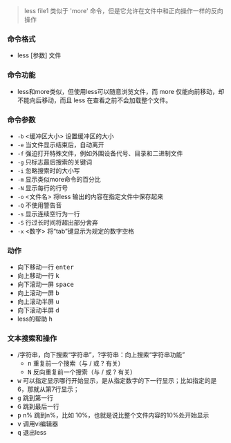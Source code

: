 >less file1 类似于 'more' 命令，但是它允许在文件中和正向操作一样的反向操作

### 命令格式
- less [参数] 文件

### 命令功能
- less和more类似，但使用less可以随意浏览文件，而 more 仅能向前移动，却不能向后移动，而且 less 在查看之前不会加载整个文件。

### 命令参数
- `-b` <缓冲区大小> 设置缓冲区的大小
- `-e` 当文件显示结束后，自动离开
- `-f` 强迫打开特殊文件，例如外围设备代号、目录和二进制文件
- `-g` 只标志最后搜索的关键词
- `-i` 忽略搜索时的大小写
- `-m` 显示类似more命令的百分比
- `-N` 显示每行的行号
- `-o` <文件名> 将less 输出的内容在指定文件中保存起来
- `-Q` 不使用警告音
- `-s` 显示连续空行为一行
- `-S` 行过长时间将超出部分舍弃
- `-x` <数字> 将“tab”键显示为规定的数字空格

### 动作
- 向下移动一行 <kbd>enter</kbd>
- 向上移动一行 <kbd>k</kbd>
- 向下滚动一屏 <kbd>space</kbd>
- 向上滚动一屏 <kbd>b</kbd>
- 向上滚动半屏 <kbd>u</kbd>
- 向下滚动半屏 <kbd>d</kbd>
- less的帮助 <kbd>h</kbd>

### 文本搜索和操作
- /字符串，向下搜索“字符串”，?字符串：向上搜索“字符串功能”
    - <kbd>n</kbd> 重复前一个搜索（与 / 或 ? 有关）
    - <kbd>N</kbd> 反向重复前一个搜索（与 / 或 ? 有关）
- <kbd>w</kbd> 可以指定显示哪行开始显示，是从指定数字的下一行显示；比如指定的是6，那就从第7行显示；
- <kbd>g</kbd> 跳到第一行
- <kbd>G</kbd> 跳到最后一行
- <kbd>p</kbd> n% 跳到n%，比如 10%，也就是说比整个文件内容的10%处开始显示
- <kbd>v</kbd> 调用vi编辑器
- <kbd>q</kbd> 退出less
